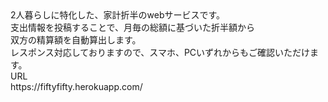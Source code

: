 <div>2人暮らしに特化した、家計折半のwebサービスです。</div>
<div>支出情報を投稿することで、月毎の総額に基づいた折半額から</div>
<div>双方の精算額を自動算出します。</div>
<div>レスポンス対応しておりますので、スマホ、PCいずれからもご確認いただけます。</div>

<div>URL</div>
<div>https://fiftyfifty.herokuapp.com/</div>
